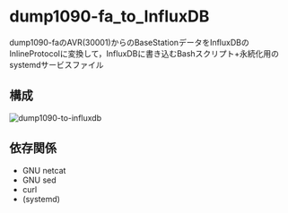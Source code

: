 # dump1090-fa_to_InfluxDB
dump1090-faのAVR(30001)からのBaseStationデータをInfluxDBのInlineProtocolに変換して，InfluxDBに書き込むBashスクリプト+永続化用のsystemdサービスファイル

## 構成
![dump1090-to-influxdb](https://github.com/user-attachments/assets/7de0c4d7-40e4-4e34-9a91-41963a2c2be2)

## 依存関係
- GNU netcat
- GNU sed
- curl
- (systemd)
